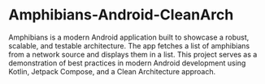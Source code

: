 # Amphibians-Android-CleanArch
Amphibians is a modern Android application built to showcase a robust, scalable, and testable architecture. The app fetches a list of amphibians from a network source and displays them in a list. This project serves as a demonstration of best practices in modern Android development using Kotlin, Jetpack Compose, and a Clean Architecture approach.
